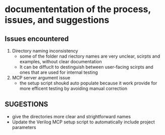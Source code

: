 # documententation of the process, issues, and suggestions


## Issues encountered 
1. Directory naming inconsistency 
   - some of the folder nad riectory names are very unclear, scirpts and examples, without clear documentation
   - It can be diffuclt to destinguish between user-facing scirpts and ones that are used for internal testing
2. MCP server argument issue
   - the setup script shoukd auto populate because it work provide for more efficent testing by avoiding manual correction
  
## SUGESTIONS
 - give the directories more clear and strightforward names
 - Update the Verilog MCP setup script to automatically include project parameters
   
